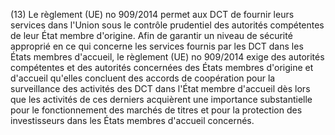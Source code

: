 (13) Le règlement (UE) no 909/2014 permet aux DCT de fournir leurs services dans l'Union sous le contrôle prudentiel des autorités compétentes de leur État membre d'origine. Afin de garantir un niveau de sécurité approprié en ce qui concerne les services fournis par les DCT dans les États membres d'accueil, le règlement (UE) no 909/2014 exige des autorités compétentes et des autorités concernées des États membres d'origine et d'accueil qu'elles concluent des accords de coopération pour la surveillance des activités des DCT dans l'État membre d'accueil dès lors que les activités de ces derniers acquièrent une importance substantielle pour le fonctionnement des marchés de titres et pour la protection des investisseurs dans les États membres d'accueil concernés.